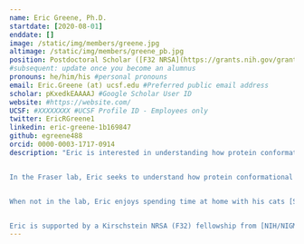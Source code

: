 ```yaml
---
name: Eric Greene, Ph.D.
startdate: [2020-08-01]
enddate: []
image: /static/img/members/greene.jpg
altimage: /static/img/members/greene_pb.jpg
position: Postdoctoral Scholar ([F32 NRSA](https://grants.nih.gov/grants/guide/contacts/parent_F32.html))
#subsequent: update once you become an alumnus
pronouns: he/him/his #personal pronouns
email: Eric.Greene (at) ucsf.edu #Preferred public email address
scholar: pKxedkEAAAAJ #Google Scholar User ID
website: #https://website.com/
UCSF: #XXXXXXXX #UCSF Profile ID - Employees only
twitter: EricRGreene1
linkedin: eric-greene-1b169847
github: egreene488
orcid: 0000-0003-1717-0914
description: "Eric is interested in understanding how protein conformations impact function and regulation, and, how posttranslational factors that occur throughout a protein’s lifetime further tune function. Eric graduated from the University of Colorado, Boulder with degrees in Biochemistry and Molecular, Cellular, and Development Biology. As an undergraduate, he worked with Dr. Zhongping Tan using chemical biology approaches to study glycosylated proteins. As a graduate student in [Dr. Andy Martin’s](http://mcb.berkeley.edu/labs/martin/) lab at UC Berkeley, Eric studied how conformations and conformational dynamics of the 26S proteasome influence degradation processes. He also collaborated with [Dr. Susan Marqusee’s](https://zebra.berkeley.edu) lab to help illuminate how energetic changes conferred by site-specific ubiquitination on substrate proteins influenced whether, and how, these proteins were degraded by the proteasome.


In the Fraser lab, Eric seeks to understand how protein conformational states influence activity and regulation of metabolic enzymes.


When not in the lab, Eric enjoys spending time at home with his cats [Stella](/pets/#Stella), [Bart](/pets/#Bart), and [Dusty](/pets/#Dusty), climbing, running, skiing, mountain biking, and cooking.


Eric is supported by a Kirschstein NRSA (F32) fellowship from [NIH/NIGMS](https://www.nigms.nih.gov/)."
---
```

